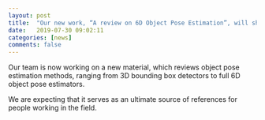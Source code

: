 ```yaml
---
layout: post
title:  "Our new work, “A review on 6D Object Pose Estimation”, will shortly be available in arXiv!"
date:   2019-07-30 09:02:11
categories: [news]
comments: false
---
```


Our team is now working on a new material, which reviews object pose estimation methods, ranging from 3D bounding box detectors to full 6D object pose estimators.

We are expecting that it serves as an ultimate source of references for people working in the field.












